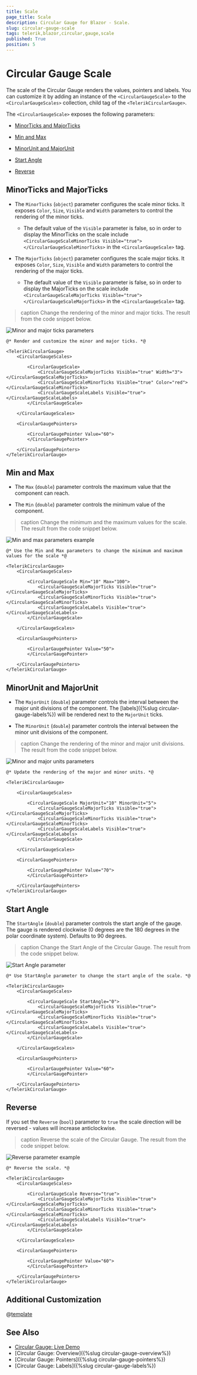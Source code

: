 ```yaml
---
title: Scale
page_title: Scale
description: Circular Gauge for Blazor - Scale.
slug: circular-gauge-scale
tags: telerik,blazor,circular,gauge,scale
published: True
position: 5
---
```


# Circular Gauge Scale

The scale of the Circular Gauge renders the values, pointers and labels. You can customize it by adding an instance of the `<CircularGaugeScale>` to the `<CircularGaugeScales>` collection, child tag of the `<TelerikCircularGauge>`.

The `<CircularGaugeScale>` exposes the following parameters:

* [MinorTicks and MajorTicks](#minorticks-and-majorticks)

* [Min and Max](#min-and-max)

* [MinorUnit and MajorUnit](#minorunit-and-majorunit)

* [Start Angle](#start-angle)

* [Reverse](#reverse)


## MinorTicks and MajorTicks

* The `MinorTicks` (`object`) parameter configures the scale minor ticks. It exposes `Color`, `Size`, `Visible` and `Width` parameters to control the rendering of the minor ticks. 
    * The default value of the `Visible` parameter is false, so in order to display the MinorTicks on the scale include `<CircularGaugeScaleMinorTicks Visible="true"></CircularGaugeScaleMinorTicks>` in the `<CircularGaugeScale>` tag.

* The `MajorTicks` (`object`) parameter configures the scale major ticks. It exposes `Color`, `Size`, `Visible` and `Width` parameters to control the rendering of the major ticks.
    *  The default value of the `Visible` parameter is false, so in order to display the MajorTicks on the scale include `<CircularGaugeScaleMajorTicks Visible="true"></CircularGaugeScaleMajorTicks>` in the `<CircularGaugeScale>` tag.

>caption Change the rendering of the minor and major ticks. The result from the code snippet below.

![Minor and major ticks parameters](images/minor-and-major-ticks-circular-gauge.png)

````CSHTML
@* Render and customize the minor and major ticks. *@

<TelerikCircularGauge>
    <CircularGaugeScales>

        <CircularGaugeScale>
            <CircularGaugeScaleMajorTicks Visible="true" Width="3"></CircularGaugeScaleMajorTicks>
            <CircularGaugeScaleMinorTicks Visible="true" Color="red"></CircularGaugeScaleMinorTicks>
            <CircularGaugeScaleLabels Visible="true"></CircularGaugeScaleLabels>
        </CircularGaugeScale>

    </CircularGaugeScales>

    <CircularGaugePointers>

        <CircularGaugePointer Value="60">
        </CircularGaugePointer>

    </CircularGaugePointers>
</TelerikCircularGauge>
````

## Min and Max

* The `Max` (`double`) parameter controls the maximum value that the component can reach.

* The `Min` (`double`) parameter controls the minimum value of the component.

>caption Change the minimum and the maximum values for the scale. The result from the code snippet below.

![Min and max parameters example](images/min-and-max-circular-gauge.png)

````CSHTML
@* Use the Min and Max parameters to change the minimum and maximum values for the scale *@

<TelerikCircularGauge>
    <CircularGaugeScales>

        <CircularGaugeScale Min="10" Max="100">
            <CircularGaugeScaleMajorTicks Visible="true"></CircularGaugeScaleMajorTicks>
            <CircularGaugeScaleMinorTicks Visible="true"></CircularGaugeScaleMinorTicks>
            <CircularGaugeScaleLabels Visible="true"></CircularGaugeScaleLabels>
        </CircularGaugeScale>

    </CircularGaugeScales>

    <CircularGaugePointers>

        <CircularGaugePointer Value="50">
        </CircularGaugePointer>

    </CircularGaugePointers>
</TelerikCircularGauge>
````

## MinorUnit and MajorUnit

* The `MajorUnit` (`double`) parameter controls the interval between the major unit divisions of the component. The [labels]({%slug circular-gauge-labels%}) will be rendered next to the `MajorUnit` ticks.

* The `MinorUnit` (`double`) parameter controls the interval between the minor unit divisions of the component.

>caption Change the rendering of the minor and major unit divisions. The result from the code snippet below.

![Minor and major units parameters](images/minor-and-major-units-circular-gauge.png)

````CSHTML
@* Update the rendering of the major and minor units. *@

<TelerikCircularGauge>

    <CircularGaugeScales>

        <CircularGaugeScale MajorUnit="10" MinorUnit="5">
            <CircularGaugeScaleMajorTicks Visible="true"></CircularGaugeScaleMajorTicks>
            <CircularGaugeScaleMinorTicks Visible="true"></CircularGaugeScaleMinorTicks>
            <CircularGaugeScaleLabels Visible="true"></CircularGaugeScaleLabels>
        </CircularGaugeScale>

    </CircularGaugeScales>

    <CircularGaugePointers>

        <CircularGaugePointer Value="70">
        </CircularGaugePointer>

    </CircularGaugePointers>
</TelerikCircularGauge>
````

## Start Angle

The `StartAngle` (`double`) parameter controls the start angle of the gauge. The gauge is rendered clockwise (0 degrees are the 180 degrees in the polar coordinate system). Defaults to 90 degrees.

>caption Change the Start Angle of the Circular Gauge. The result from the code snippet below.

![Start Angle parameter](images/start-angle-circular-gauge.png)

````CSHTML
@* Use StartAngle parameter to change the start angle of the scale. *@

<TelerikCircularGauge>
    <CircularGaugeScales>

        <CircularGaugeScale StartAngle="0">
            <CircularGaugeScaleMajorTicks Visible="true"></CircularGaugeScaleMajorTicks>
            <CircularGaugeScaleMinorTicks Visible="true"></CircularGaugeScaleMinorTicks>
            <CircularGaugeScaleLabels Visible="true"></CircularGaugeScaleLabels>
        </CircularGaugeScale>

    </CircularGaugeScales>

    <CircularGaugePointers>

        <CircularGaugePointer Value="60">
        </CircularGaugePointer>

    </CircularGaugePointers>
</TelerikCircularGauge>
````

## Reverse

If you set the `Reverse` (`bool`) parameter to `true` the scale direction will be reversed - values will increase anticlockwise.

>caption Reverse the scale of the Circular Gauge. The result from the code snippet below.

![Reverse parameter example](images/reverse-circular-gauge.png)

````CSHTML
@* Reverse the scale. *@

<TelerikCircularGauge>
    <CircularGaugeScales>

        <CircularGaugeScale Reverse="true">
            <CircularGaugeScaleMajorTicks Visible="true"></CircularGaugeScaleMajorTicks>
            <CircularGaugeScaleMinorTicks Visible="true"></CircularGaugeScaleMinorTicks>
            <CircularGaugeScaleLabels Visible="true"></CircularGaugeScaleLabels>
        </CircularGaugeScale>

    </CircularGaugeScales>

    <CircularGaugePointers>

        <CircularGaugePointer Value="60">
        </CircularGaugePointer>

    </CircularGaugePointers>
</TelerikCircularGauge>
````

## Additional Customization

@[template](/_contentTemplates/gauges/additional-customization.md#circular-gauge-additional-customization)


## See Also

* [Circular Gauge: Live Demo](https://demos.telerik.com/blazor-ui/circular-gauge)
* [Circular Gauge: Overview]({%slug circular-gauge-overview%})
* [Circular Gauge: Pointers]({%slug circular-gauge-pointers%})
* [Circular Gauge: Labels]({%slug circular-gauge-labels%})
